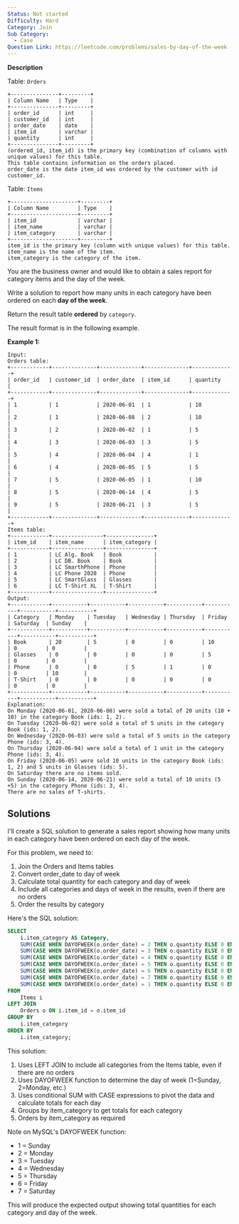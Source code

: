 ```yaml
---
Status: Not started
Difficulty: Hard
Category: Join
Sub Category:
  - Case
Question Link: https://leetcode.com/problems/sales-by-day-of-the-week
---
```

**Description**

Table: `Orders`

```Plain
+---------------+---------+
| Column Name   | Type    |
+---------------+---------+
| order_id      | int     |
| customer_id   | int     |
| order_date    | date    |
| item_id       | varchar |
| quantity      | int     |
+---------------+---------+
(ordered_id, item_id) is the primary key (combination of columns with unique values) for this table.
This table contains information on the orders placed.
order_date is the date item_id was ordered by the customer with id customer_id.
```

Table: `Items`

```Plain
+---------------------+---------+
| Column Name         | Type    |
+---------------------+---------+
| item_id             | varchar |
| item_name           | varchar |
| item_category       | varchar |
+---------------------+---------+
item_id is the primary key (column with unique values) for this table.
item_name is the name of the item.
item_category is the category of the item.
```

You are the business owner and would like to obtain a sales report for category items and the day of the week.

Write a solution to report how many units in each category have been ordered on each **day of the week**.

Return the result table **ordered** by `category`.

The result format is in the following example.

**Example 1:**

```Plain
Input:
Orders table:
+------------+--------------+-------------+--------------+-------------+
| order_id   | customer_id  | order_date  | item_id      | quantity    |
+------------+--------------+-------------+--------------+-------------+
| 1          | 1            | 2020-06-01  | 1            | 10          |
| 2          | 1            | 2020-06-08  | 2            | 10          |
| 3          | 2            | 2020-06-02  | 1            | 5           |
| 4          | 3            | 2020-06-03  | 3            | 5           |
| 5          | 4            | 2020-06-04  | 4            | 1           |
| 6          | 4            | 2020-06-05  | 5            | 5           |
| 7          | 5            | 2020-06-05  | 1            | 10          |
| 8          | 5            | 2020-06-14  | 4            | 5           |
| 9          | 5            | 2020-06-21  | 3            | 5           |
+------------+--------------+-------------+--------------+-------------+
Items table:
+------------+----------------+---------------+
| item_id    | item_name      | item_category |
+------------+----------------+---------------+
| 1          | LC Alg. Book   | Book          |
| 2          | LC DB. Book    | Book          |
| 3          | LC SmarthPhone | Phone         |
| 4          | LC Phone 2020  | Phone         |
| 5          | LC SmartGlass  | Glasses       |
| 6          | LC T-Shirt XL  | T-Shirt       |
+------------+----------------+---------------+
Output:
+------------+-----------+-----------+-----------+-----------+-----------+-----------+-----------+
| Category   | Monday    | Tuesday   | Wednesday | Thursday  | Friday    | Saturday  | Sunday    |
+------------+-----------+-----------+-----------+-----------+-----------+-----------+-----------+
| Book       | 20        | 5         | 0         | 0         | 10        | 0         | 0         |
| Glasses    | 0         | 0         | 0         | 0         | 5         | 0         | 0         |
| Phone      | 0         | 0         | 5         | 1         | 0         | 0         | 10        |
| T-Shirt    | 0         | 0         | 0         | 0         | 0         | 0         | 0         |
+------------+-----------+-----------+-----------+-----------+-----------+-----------+-----------+
Explanation:
On Monday (2020-06-01, 2020-06-08) were sold a total of 20 units (10 + 10) in the category Book (ids: 1, 2).
On Tuesday (2020-06-02) were sold a total of 5 units in the category Book (ids: 1, 2).
On Wednesday (2020-06-03) were sold a total of 5 units in the category Phone (ids: 3, 4).
On Thursday (2020-06-04) were sold a total of 1 unit in the category Phone (ids: 3, 4).
On Friday (2020-06-05) were sold 10 units in the category Book (ids: 1, 2) and 5 units in Glasses (ids: 5).
On Saturday there are no items sold.
On Sunday (2020-06-14, 2020-06-21) were sold a total of 10 units (5 +5) in the category Phone (ids: 3, 4).
There are no sales of T-shirts.
```

## Solutions

I'll create a SQL solution to generate a sales report showing how many units in each category have been ordered on each day of the week.

For this problem, we need to:

1. Join the Orders and Items tables
2. Convert order_date to day of week
3. Calculate total quantity for each category and day of week
4. Include all categories and days of week in the results, even if there are no orders
5. Order the results by category

Here's the SQL solution:

```SQL
SELECT
    i.item_category AS Category,
    SUM(CASE WHEN DAYOFWEEK(o.order_date) = 2 THEN o.quantity ELSE 0 END) AS Monday,
    SUM(CASE WHEN DAYOFWEEK(o.order_date) = 3 THEN o.quantity ELSE 0 END) AS Tuesday,
    SUM(CASE WHEN DAYOFWEEK(o.order_date) = 4 THEN o.quantity ELSE 0 END) AS Wednesday,
    SUM(CASE WHEN DAYOFWEEK(o.order_date) = 5 THEN o.quantity ELSE 0 END) AS Thursday,
    SUM(CASE WHEN DAYOFWEEK(o.order_date) = 6 THEN o.quantity ELSE 0 END) AS Friday,
    SUM(CASE WHEN DAYOFWEEK(o.order_date) = 7 THEN o.quantity ELSE 0 END) AS Saturday,
    SUM(CASE WHEN DAYOFWEEK(o.order_date) = 1 THEN o.quantity ELSE 0 END) AS Sunday
FROM
    Items i
LEFT JOIN
    Orders o ON i.item_id = o.item_id
GROUP BY
    i.item_category
ORDER BY
    i.item_category;
```

This solution:

1. Uses LEFT JOIN to include all categories from the Items table, even if there are no orders
2. Uses DAYOFWEEK function to determine the day of week (1=Sunday, 2=Monday, etc.)
3. Uses conditional SUM with CASE expressions to pivot the data and calculate totals for each day
4. Groups by item_category to get totals for each category
5. Orders by item_category as required

Note on MySQL's DAYOFWEEK function:

- 1 = Sunday
- 2 = Monday
- 3 = Tuesday
- 4 = Wednesday
- 5 = Thursday
- 6 = Friday
- 7 = Saturday

This will produce the expected output showing total quantities for each category and day of the week.